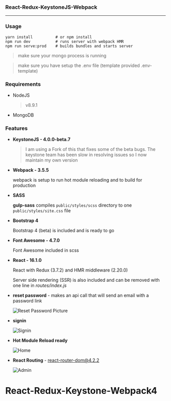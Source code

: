 ### React-Redux-KeystoneJS-Webpack

---

### Usage

    yarn install          # or npm install
    npm run dev           # runs server with webpack HMR
    npm run serve:prod    # builds bundles and starts server

> make sure your mongo process is running

> make sure you have setup the .env file (template provided .env-template)

### Requirements

- NodeJS

    > v8.9.1

- MongoDB

### Features

- **KeystoneJS - 4.0.0-beta.7**

  > I am using a Fork of this that fixes some of the beta bugs. The keystone team has been slow in resolving issues so I now maintain my own version

- **Webpack - 3.5.5**

    webpack is setup to run hot module reloading and to build for production

- **SASS**

    **gulp-sass** compiles `public/styles/scss` directory to one `public/styles/site.css` file

- **Bootstrap 4**

    Bootstrap 4 (beta) is included and is ready to go

- **Font Awesome - 4.7.0**

    Font Awesome included in scss

- **React - 16.1.0**

    React with Redux (3.7.2) and HMR middleware (2.20.0)

    Server side rendering (SSR) is also included and can be removed with one line in _routes/index.js_

- **reset password** - makes an api call that will send an email with a password link

    ![Reset Password Picture](./docs/images/reset-password-form.png)

- **signin**

    ![Signin](./docs/images/signin-form.png)

- **Hot Module Reload ready**

    ![Home](./docs/images/home.png)

- **React Routing** - react-router-dom@4.2.2

    ![Admin](./docs/images/admin.png)
# React-Redux-Keystone-Webpack4

